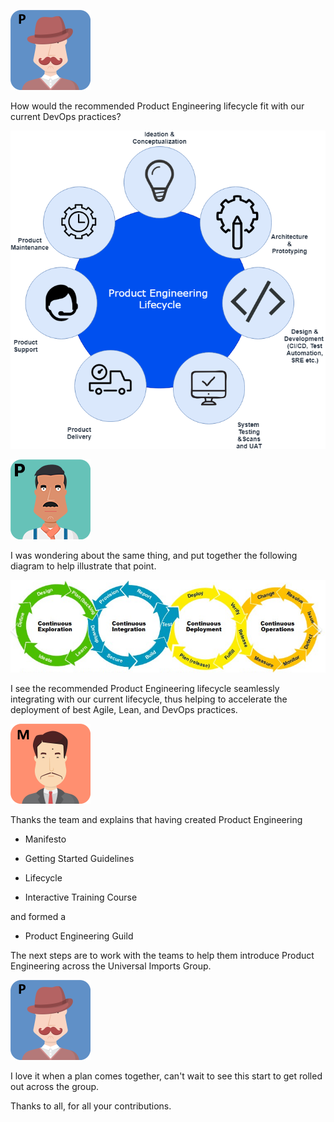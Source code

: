 ![](../../assets/online-pe-dojo/pe-getting-started/pennyworth.png)

How would the recommended Product Engineering lifecycle fit with our current DevOps practices?

![](../../assets/online-pe-dojo/pe-getting-started/productengineering-lifecycle.png)

![](../../assets/online-pe-dojo/pe-getting-started/paulo.png)

I was wondering about the same thing, and put together the following diagram to help illustrate that point.

![](../../assets/online-pe-dojo/pe-getting-started/enterprise-best-practices.png)

I see the recommended Product Engineering lifecycle seamlessly integrating with our current lifecycle, thus helping to accelerate the deployment of best Agile, Lean, and DevOps practices.

![](../../assets/online-pe-dojo/pe-getting-started/miyagi.png)

Thanks the team and explains that having created Product Engineering

- Manifesto

- Getting Started Guidelines

- Lifecycle

- Interactive Training Course

and formed a

- Product Engineering Guild

The next steps are to work with the teams to help them introduce Product Engineering across the Universal Imports Group.

![](../../assets/online-pe-dojo/pe-getting-started/pennyworth.png)

I love it when a plan comes together, can't wait to see this start to get rolled out across the group.

Thanks to all, for all your contributions.
